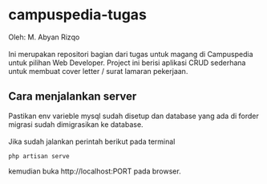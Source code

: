 # campuspedia-tugas
Oleh: M. Abyan Rizqo<br><br>
Ini merupakan repositori bagian dari tugas untuk magang di Campuspedia untuk pilihan Web Developer. Project ini berisi aplikasi CRUD sederhana untuk membuat cover letter / surat lamaran pekerjaan.

## Cara menjalankan server
Pastikan env varieble mysql sudah disetup dan database yang ada di forder migrasi sudah dimigrasikan ke database.<br><br>
Jika sudah jalankan perintah berikut pada terminal
    
    php artisan serve
kemudian buka http://localhost:PORT pada browser.
